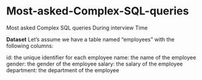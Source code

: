 # Most-asked-Complex-SQL-queries
Most asked Complex SQL queries During interview Time


**Dataset**
Let’s assume we have a table named “employees” with the following columns:

id: the unique identifier for each employee
name: the name of the employee
gender: the gender of the employee
salary: the salary of the employee
department: the department of the employee
